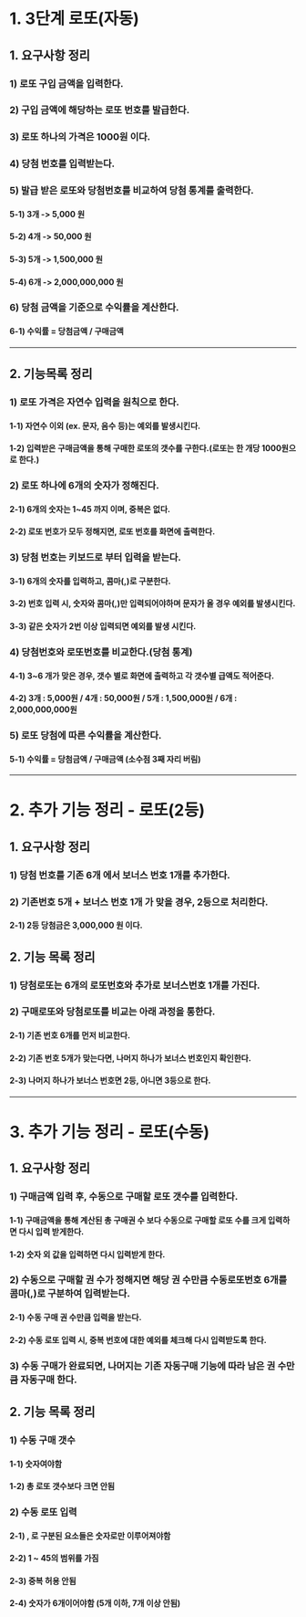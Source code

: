 # 1. 3단계 로또(자동)

## 1. 요구사항 정리

### 1) 로또 구입 금액을 입력한다.

### 2) 구입 금액에 해당하는 로또 번호를 발급한다.

### 3) 로또 하나의 가격은 1000원 이다.

### 4) 당첨 번호를 입력받는다.

### 5) 발급 받은 로또와 당첨번호를 비교하여 당첨 통계를 출력한다.
#### 5-1) 3개 -> 5,000 원
#### 5-2) 4개 -> 50,000 원
#### 5-3) 5개 -> 1,500,000 원
#### 5-4) 6개 -> 2,000,000,000 원

### 6) 당첨 금액을 기준으로 수익률을 계산한다.
#### 6-1) 수익률 = 당첨금액 / 구매금액

--------------------------------------------------------

## 2. 기능목록 정리
### 1) 로또 가격은 자연수 입력을 원칙으로 한다.
#### 1-1) 자연수 이외 (ex. 문자, 음수 등)는 예외를 발생시킨다.
#### 1-2) 입력받은 구매금액을 통해 구매한 로또의 갯수를 구한다.(로또는 한 개당 1000원으로 한다.)

### 2) 로또 하나에 6개의 숫자가 정해진다.
#### 2-1) 6개의 숫자는 1~45 까지 이며, 중복은 없다.
#### 2-2) 로또 번호가 모두 정해지면, 로또 번호를 화면에 출력한다.

### 3) 당첨 번호는 키보드로 부터 입력을 받는다.
#### 3-1) 6개의 숫자를 입력하고, 콤마(,)로 구분한다.
#### 3-2) 번호 입력 시, 숫자와 콤마(,)만 입력되어야하며 문자가 올 경우 예외를 발생시킨다.
#### 3-3) 같은 숫자가 2번 이상 입력되면 예외를 발생 시킨다.

### 4) 당첨번호와 로또번호를 비교한다.(당첨 통계)
#### 4-1) 3~6 개가 맞은 경우, 갯수 별로 화면에 출력하고 각 갯수별 급액도 적어준다.
#### 4-2) 3개 : 5,000원 / 4개 : 50,000원 / 5개 : 1,500,000원 / 6개 : 2,000,000,000원

### 5) 로또 당첨에 따른 수익률을 계산한다.
#### 5-1) 수익률 = 당첨금액 / 구매금액 (소수점 3째 자리 버림)

---------------------------------------------------------

# 2. 추가 기능 정리 - 로또(2등)

## 1. 요구사항 정리
### 1) 당첨 번호를 기존 6개 에서 보너스 번호 1개를 추가한다.
### 2) 기존번호 5개 + 보너스 번호 1개 가 맞을 경우, 2등으로 처리한다.
#### 2-1) 2등 당첨금은 3,000,000 원 이다.

## 2. 기능 목록 정리
### 1) 당첨로또는 6개의 로또번호와 추가로 보너스번호 1개를 가진다.

### 2) 구매로또와 당첨로또를 비교는 아래 과정을 통한다.
#### 2-1) 기존 번호 6개를 먼저 비교한다.
#### 2-2) 기존 번호 5개가 맞는다면, 나머지 하나가 보너스 번호인지 확인한다.
#### 2-3) 나머지 하나가 보너스 번호면 2등, 아니면 3등으로 한다.

--------------------------------------------------------------

# 3. 추가 기능 정리 - 로또(수동)

## 1. 요구사항 정리
### 1) 구매금액 입력 후, 수동으로 구매할 로또 갯수를 입력한다.
#### 1-1) 구매금액을 통해 계산된 총 구매권 수 보다 수동으로 구매할 로또 수를 크게 입력하면 다시 입력 받게한다.
#### 1-2) 숫자 외 값을 입력하면 다시 입력받게 한다.

### 2) 수동으로 구매할 권 수가 정해지면 해당 권 수만큼 수동로또번호 6개를 콤마(,)로 구분하여 입력받는다.
#### 2-1) 수동 구매 권 수만큼 입력을 받는다.
#### 2-2) 수동 로또 입력 시, 중복 번호에 대한 예외를 체크해 다시 입력받도록 한다.

### 3) 수동 구매가 완료되면, 나머지는 기존 자동구매 기능에 따라 남은 권 수만큼 자동구매 한다.

## 2. 기능 목록 정리
### 1) 수동 구매 갯수
#### 1-1) 숫자여야함
#### 1-2) 총 로또 갯수보다 크면 안됨

### 2) 수동 로또 입력
#### 2-1) , 로 구분된 요소들은 숫자로만 이루어져야함
#### 2-2) 1 ~ 45의 범위를 가짐
#### 2-3) 중복 허용 안됨
#### 2-4) 숫자가 6개이어야함 (5개 이하, 7개 이상 안됨) 

